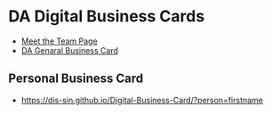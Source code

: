 # DA Digital Business Cards 
- [Meet the Team Page](https://dis-sin.github.io/Digital-Business-Card/meetTheTeam.html)
- [DA Genaral Business Card](https://dis-sin.github.io/Digital-Business-Card/)

## Personal Business Card
- https://dis-sin.github.io/Digital-Business-Card/?person=firstname